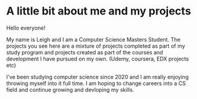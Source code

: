 # A little bit about me and my projects

Hello everyone! 

My name is Leigh and I am a Computer Science Masters Student. The projects you see here are a mixture of projects completed as part of my study program and projects created as part of the courses and development I have pursued on my own. (Udemy, coursera, EDX projects etc) 

I've been studying computer science since 2020 and I am really enjoying throwing myself into it full time. I am hoping to change careers into a CS field and continue growing and devloping my skills. 
